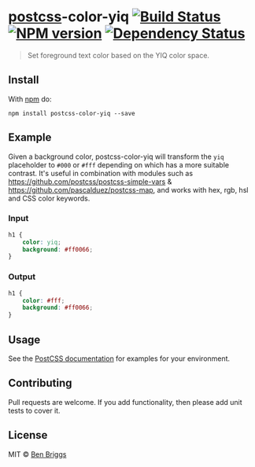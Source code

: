 # [postcss][postcss]-color-yiq [![Build Status](https://travis-ci.org/ben-eb/postcss-color-yiq.svg?branch=master)][ci] [![NPM version](https://badge.fury.io/js/postcss-color-yiq.svg)][npm] [![Dependency Status](https://gemnasium.com/ben-eb/postcss-color-yiq.svg)][deps]

> Set foreground text color based on the YIQ color space.

## Install

With [npm](https://npmjs.org/package/postcss-color-yiq) do:

```
npm install postcss-color-yiq --save
```

## Example

Given a background color, postcss-color-yiq will transform the `yiq` placeholder
to `#000` or `#fff` depending on which has a more suitable contrast. It's
useful in combination with modules such as https://github.com/postcss/postcss-simple-vars
& https://github.com/pascalduez/postcss-map, and works with hex, rgb, hsl and
CSS color keywords.

### Input

```css
h1 {
    color: yiq;
    background: #ff0066;
}
```

### Output

```css
h1 {
    color: #fff;
    background: #ff0066;
}
```

## Usage

See the [PostCSS documentation](https://github.com/postcss/postcss#usage) for
examples for your environment.

## Contributing

Pull requests are welcome. If you add functionality, then please add unit tests
to cover it.

## License

MIT © [Ben Briggs](http://beneb.info)

[ci]:      https://travis-ci.org/ben-eb/postcss-color-yiq
[deps]:    https://gemnasium.com/ben-eb/postcss-color-yiq
[npm]:     http://badge.fury.io/js/postcss-color-yiq
[postcss]: https://github.com/postcss/postcss
